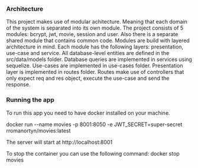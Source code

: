 ### Architecture

This project makes use of modular achitecture. Meaning that each domain of the system is separated into its own module.
The project consists of 5 modules: bcrypt, jwt, movie, session and user. Also there is a separate shared module that contains common code.
Modules are build with layered architecture in mind. Each module has the following layers: presentation, use-case and service. All database-level entities are defined in the src/data/models folder. Database queries are implemented in services using sequelize. Use-cases are implemented in use-cases folder. Presentation layer is implemented in routes folder. Routes make use of controllers that only expect req and res object, execute the use-case and send the response.

### Running the app

To run this app you need to have docker installed on your machine.

docker run --name movies -p 8001:8050 -e JWT_SECRET=super-secret rromanortyn/movies:latest

The server will start at http://localhost:8001

To stop the container you can use the following command:
docker stop movies

